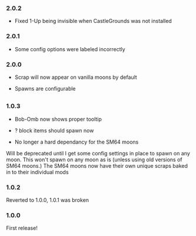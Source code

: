 ### 2.0.2

- Fixed 1-Up being invisible when CastleGrounds was not installed

### 2.0.1

- Some config options were labeled incorrectly

### 2.0.0

- Scrap will now appear on vanilla moons by default

- Spawns are configurable

##

### 1.0.3

- Bob-Omb now shows proper tooltip

- ? block items should spawn now

- No longer a hard dependancy for the SM64 moons 

Will be deprecated until I get some config settings in place to spawn on any moon. This won't spawn on any moon as is (unless using old versions of SM64 moons.) The SM64 moons now have their own unique scraps baked in to their individual mods

### 1.0.2

Reverted to 1.0.0, 1.0.1 was broken


### 1.0.0

First release!